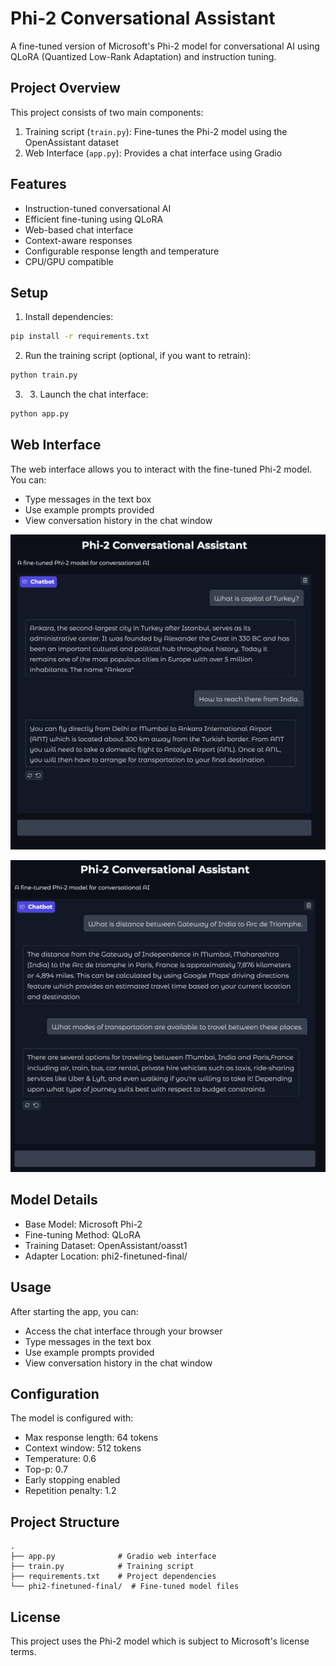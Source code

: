 # Phi-2 Conversational Assistant

A fine-tuned version of Microsoft's Phi-2 model for conversational AI using QLoRA (Quantized Low-Rank Adaptation) and instruction tuning.

## Project Overview

This project consists of two main components:
1. Training script (`train.py`): Fine-tunes the Phi-2 model using the OpenAssistant dataset
2. Web Interface (`app.py`): Provides a chat interface using Gradio

## Features

- Instruction-tuned conversational AI
- Efficient fine-tuning using QLoRA
- Web-based chat interface
- Context-aware responses
- Configurable response length and temperature
- CPU/GPU compatible

## Setup

1. Install dependencies:
```bash
pip install -r requirements.txt
```

2. Run the training script (optional, if you want to retrain):
```bash
python train.py
```

3. 3. Launch the chat interface:
```bash
python app.py
```

## Web Interface
The web interface allows you to interact with the fine-tuned Phi-2 model. You can:
- Type messages in the text box
- Use example prompts provided
- View conversation history in the chat window

![chat1](./images/chat1.png)

![chat2](./images/chat2.png)

## Model Details
- Base Model: Microsoft Phi-2
- Fine-tuning Method: QLoRA
- Training Dataset: OpenAssistant/oasst1
- Adapter Location: phi2-finetuned-final/

## Usage
After starting the app, you can:
- Access the chat interface through your browser
- Type messages in the text box
- Use example prompts provided
- View conversation history in the chat window

## Configuration
The model is configured with:
- Max response length: 64 tokens
- Context window: 512 tokens
- Temperature: 0.6
- Top-p: 0.7
- Early stopping enabled
- Repetition penalty: 1.2

## Project Structure
```
.
├── app.py              # Gradio web interface
├── train.py            # Training script
├── requirements.txt    # Project dependencies
└── phi2-finetuned-final/  # Fine-tuned model files
```
## License
This project uses the Phi-2 model which is subject to Microsoft's license terms.
